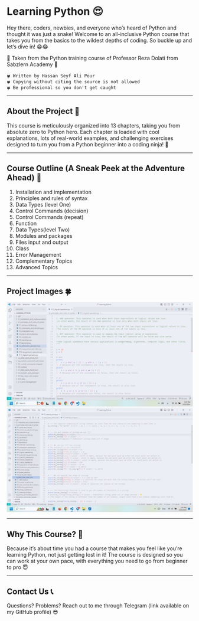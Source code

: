 # Learning Python 😍

Hey there, coders, newbies, and everyone who’s heard of Python and thought it was just a snake! Welcome to an all-inclusive Python course that takes you from the basics to the wildest depths of coding. So buckle up and let’s dive in! 😁😂

💚 Taken from the Python training course of Professor Reza Dolati from Sabzlern Academy 💚

```
🍀 Written by Hassan Seyf Ali Pour
🍀 Copying without citing the source is not allowed
🍀 Be professional so you don't get caught
```

---

## About the Project 📰
This course is meticulously organized into 13 chapters, taking you from absolute zero to Python hero. Each chapter is loaded with cool explanations, lots of real-world examples, and challenging exercises designed to turn you from a Python beginner into a coding ninja! 💪

---

## Course Outline (A Sneak Peek at the Adventure Ahead) 📃
1. Installation and implementation
2. Principles and rules of syntax
3. Data Types (level One)
4. Control Commands (decision)
5. Control Commands (repeat)
6. Function
7. Data Types(level Two)
8. Modules and packages
9. Files input and output
10. Class
11. Error Management
12. Complementary Topics
13. Advanced Topics

---

## Project Images 🍀
![](./images/1.png)
![](./images/2.png)


---

## Why This Course? 🤔
Because it’s about time you had a course that makes you feel like you’re learning Python, not just getting lost in it! The course is designed so you can work at your own pace, with everything you need to go from beginner to pro 😇

---

## Contact Us 📞
Questions? Problems? Reach out to me through Telegram (link available on my GitHub profile) 😎
